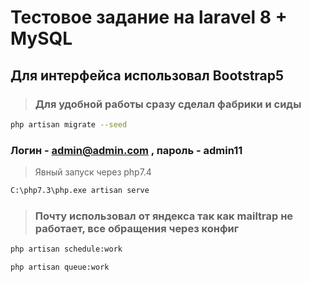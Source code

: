 # Тестовое задание на laravel 8 + MySQL

## Для интерфейса использовал Bootstrap5

>### Для удобной работы сразу сделал фабрики и сиды

```bash
php artisan migrate --seed
```
### Логин - **admin@admin.com** , пароль - **admin11**


>Явный запуск через php7.4
```bash
C:\php7.3\php.exe artisan serve
```
>### Почту использовал от яндекса так как mailtrap не работает, все обращения через конфиг 

```bash
php artisan schedule:work
```

```bash
php artisan queue:work
```
